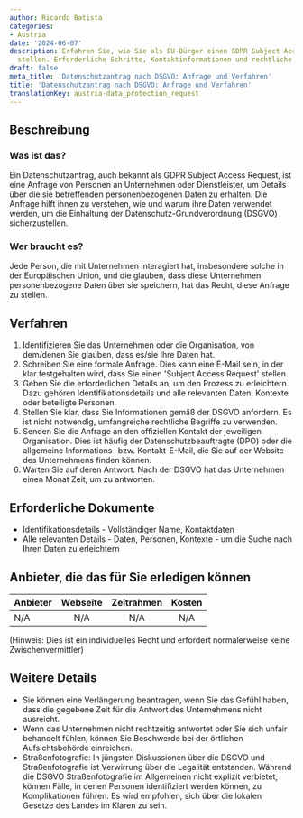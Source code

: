 ```yaml
---
author: Ricardo Batista
categories:
- Austria
date: '2024-06-07'
description: Erfahren Sie, wie Sie als EU-Bürger einen GDPR Subject Access Request
  stellen. Erforderliche Schritte, Kontaktinformationen und rechtliche Aspekte erklärt.
draft: false
meta_title: 'Datenschutzantrag nach DSGVO: Anfrage und Verfahren'
title: 'Datenschutzantrag nach DSGVO: Anfrage und Verfahren'
translationKey: austria-data_protection_request
---
```



## Beschreibung
### Was ist das?
Ein Datenschutzantrag, auch bekannt als GDPR Subject Access Request, ist eine Anfrage von Personen an Unternehmen oder Dienstleister, um Details über die sie betreffenden personenbezogenen Daten zu erhalten. Die Anfrage hilft ihnen zu verstehen, wie und warum ihre Daten verwendet werden, um die Einhaltung der Datenschutz-Grundverordnung (DSGVO) sicherzustellen.

### Wer braucht es?
Jede Person, die mit Unternehmen interagiert hat, insbesondere solche in der Europäischen Union, und die glauben, dass diese Unternehmen personenbezogene Daten über sie speichern, hat das Recht, diese Anfrage zu stellen.

## Verfahren
1. Identifizieren Sie das Unternehmen oder die Organisation, von dem/denen Sie glauben, dass es/sie Ihre Daten hat.
2. Schreiben Sie eine formale Anfrage. Dies kann eine E-Mail sein, in der klar festgehalten wird, dass Sie einen 'Subject Access Request' stellen.
3. Geben Sie die erforderlichen Details an, um den Prozess zu erleichtern. Dazu gehören Identifikationsdetails und alle relevanten Daten, Kontexte oder beteiligte Personen.
4. Stellen Sie klar, dass Sie Informationen gemäß der DSGVO anfordern. Es ist nicht notwendig, umfangreiche rechtliche Begriffe zu verwenden.
5. Senden Sie die Anfrage an den offiziellen Kontakt der jeweiligen Organisation. Dies ist häufig der Datenschutzbeauftragte (DPO) oder die allgemeine Informations- bzw. Kontakt-E-Mail, die Sie auf der Website des Unternehmens finden können.
6. Warten Sie auf deren Antwort. Nach der DSGVO hat das Unternehmen einen Monat Zeit, um zu antworten.

## Erforderliche Dokumente
- Identifikationsdetails - Vollständiger Name, Kontaktdaten
- Alle relevanten Details - Daten, Personen, Kontexte - um die Suche nach Ihren Daten zu erleichtern

## Anbieter, die das für Sie erledigen können

| Anbieter    |     Webseite     |  Zeitrahmen |     Kosten      |
| ----------- | :-------------: | :-------: | :----------: |
| N/A         |      N/A         |  N/A   |     N/A     |

(Hinweis: Dies ist ein individuelles Recht und erfordert normalerweise keine Zwischenvermittler)

## Weitere Details
- Sie können eine Verlängerung beantragen, wenn Sie das Gefühl haben, dass die gegebene Zeit für die Antwort des Unternehmens nicht ausreicht.
- Wenn das Unternehmen nicht rechtzeitig antwortet oder Sie sich unfair behandelt fühlen, können Sie Beschwerde bei der örtlichen Aufsichtsbehörde einreichen.
- Straßenfotografie: In jüngsten Diskussionen über die DSGVO und Straßenfotografie ist Verwirrung über die Legalität entstanden. Während die DSGVO Straßenfotografie im Allgemeinen nicht explizit verbietet, können Fälle, in denen Personen identifiziert werden können, zu Komplikationen führen. Es wird empfohlen, sich über die lokalen Gesetze des Landes im Klaren zu sein.